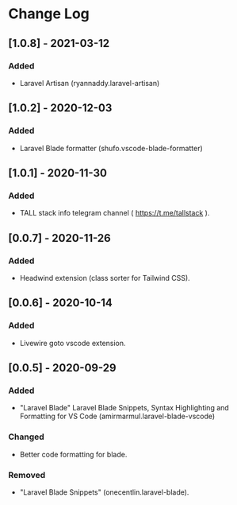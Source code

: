 # Change Log

## [1.0.8] - 2021-03-12
### Added
- Laravel Artisan (ryannaddy.laravel-artisan)

## [1.0.2] - 2020-12-03
### Added
- Laravel Blade formatter (shufo.vscode-blade-formatter)


## [1.0.1] - 2020-11-30
### Added
- TALL stack info telegram channel ( https://t.me/tallstack ).


## [0.0.7] - 2020-11-26
### Added
- Headwind extension (class sorter for Tailwind CSS).


## [0.0.6] - 2020-10-14
### Added
- Livewire goto vscode extension.


## [0.0.5] - 2020-09-29
### Added
- "Laravel Blade" Laravel Blade Snippets, Syntax Highlighting and Formatting for VS Code (amirmarmul.laravel-blade-vscode)

### Changed
- Better code formatting for blade.

### Removed
- "Laravel Blade Snippets" (onecentlin.laravel-blade). 
